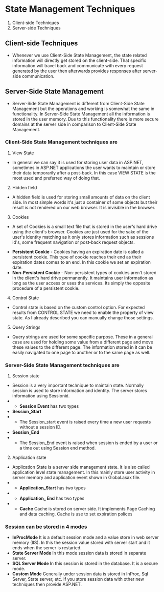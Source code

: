 # State Management Techniques
1. Client-side Techniques
2. Server-side Techniques

## Client-side Techniques
- Whenever we use Client-Side State Management, the state related information will directly get stored on the client-side. That specific information will travel back and communicate with every request generated by the user then afterwards provides responses after server-side communication.

## Server-Side State Management
- Server-Side State Management is different from Client-Side State Management but the operations and working is somewhat the same in functionality. In Server-Side State Management all the information is stored in the user memory. Due to this functionality there is more secure domains at the server side in comparison to Client-Side State Management.

### Client-Side State Management techniques are
1. View State
-  In general we can say it is used for storing user data in ASP.NET, sometimes in ASP.NET applications the user wants to maintain or store their data temporarily after a post-back. In this case VIEW STATE is the most used and preferred way of doing that.
2. Hidden field
-  A hidden field is used for storing small amounts of data on the client side. In most simple words it's just a container of some objects but their result is not rendered on our web browser. It is invisible in the browser.
3. Cookies
-  A set of Cookies is a small text file that is stored in the user's hard drive using the client's browser. Cookies are just used for the sake of the user's identity matching as it only stores information such as sessions id's, some frequent navigation or post-back request objects.
 *  **Persistent Cookie** -  Cookies having an expiration date is called a persistent cookie. This type of cookie reaches their end as their expiration dates comes to an end. In this cookie we set an expiration date.
 *  **Non-Persistent Cookie** - Non-persistent types of cookies aren't stored in the client's hard drive permanently. It maintains user information as long as the user access or uses the services. Its simply the opposite procedure of a persistent cookie.
4. Control State
- Control state is based on the custom control option. For expected results from CONTROL STATE we need to enable the property of view state. As I already described you can manually change those settings.
5. Query Strings
- Query strings are used for some specific purpose. These in a general case are used for holding some value from a different page and move these values to the different page. The information stored in it can be easily navigated to one page to another or to the same page as well.

### Server-Side State Management techniques are
1. Session state
- Session is a very important technique to maintain state. Normally session is used to store information and identity. The server stores information using Sessionid.
- *   **Session Event** has two types 
-   **Session_Start**
- - The Session_start event is raised every time a new user requests without a session ID.
-   **Session_End**
- - The Session_End event is raised when session is ended by a user or a time out using Session end method.
2. Application state
- Application State is a server side management state. It is also called application level state management. In this mainly store user activity in server memory and application event shown in Global.asax file.
- *   **Application_Start** has two types 
- *   **Application_ End** has two types 
- *   **Cache** Cache is stored on server side. It implements Page Caching and data caching. Cache is use to set expiration polices

### Session can be stored in 4 modes
- **InProcMode**
It is a default session mode and a value store in web server memory (IIS). In this the session value stored with server start and it ends when the server is restarted.
- **State Server Mode** 
In this mode session data is stored in separate server.
- **SQL Server Mode**
In this session is stored in the database. It is a secure mode.
- **Custom Mode**
Generally under session data is stored in InProc, Sql Server, State server, etc. If you store session data with other new techniques then provide ASP.NET. 

